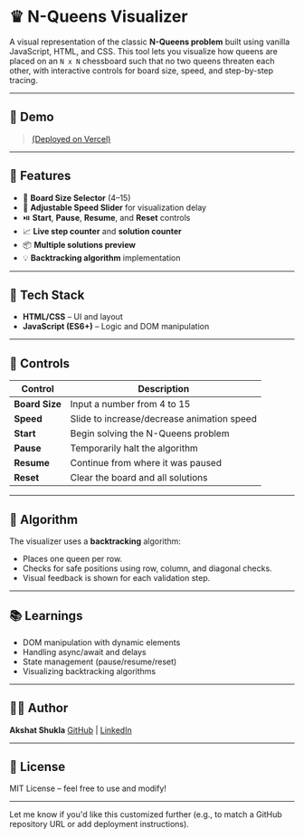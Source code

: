 # ♛ N-Queens Visualizer

A visual representation of the classic **N-Queens problem** built using vanilla JavaScript, HTML, and CSS. This tool lets you visualize how queens are placed on an `N x N` chessboard such that no two queens threaten each other, with interactive controls for board size, speed, and step-by-step tracing.

---

## 🔗 Demo

> [(Deployed on Vercel)](https://n-queen-visualizer-delta.vercel.app/)

---

## 🚀 Features

* 🎯 **Board Size Selector** (4–15)
* 🐢 **Adjustable Speed Slider** for visualization delay
* ⏯️ **Start**, **Pause**, **Resume**, and **Reset** controls
* 📈 **Live step counter** and **solution counter**
* 📦 **Multiple solutions preview**
* 💡 **Backtracking algorithm** implementation

---

## 🧠 Tech Stack

* **HTML/CSS** – UI and layout
* **JavaScript (ES6+)** – Logic and DOM manipulation

---

## 🧩 Controls

| Control        | Description                                |
| -------------- | ------------------------------------------ |
| **Board Size** | Input a number from 4 to 15                |
| **Speed**      | Slide to increase/decrease animation speed |
| **Start**      | Begin solving the N-Queens problem         |
| **Pause**      | Temporarily halt the algorithm             |
| **Resume**     | Continue from where it was paused          |
| **Reset**      | Clear the board and all solutions          |

---

## 🧮 Algorithm

The visualizer uses a **backtracking** algorithm:

* Places one queen per row.
* Checks for safe positions using row, column, and diagonal checks.
* Visual feedback is shown for each validation step.

---

## 📚 Learnings

* DOM manipulation with dynamic elements
* Handling async/await and delays
* State management (pause/resume/reset)
* Visualizing backtracking algorithms

---

## 🧑‍💻 Author

**Akshat Shukla**
[GitHub](https://github.com/akshatshukla03) | [LinkedIn](https://linkedin.com/in/akshatshukla03)

---

## 📄 License

MIT License – feel free to use and modify!

---

Let me know if you'd like this customized further (e.g., to match a GitHub repository URL or add deployment instructions).
